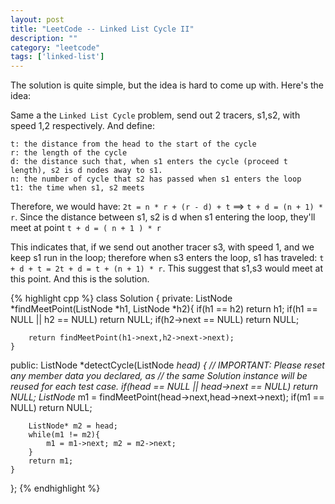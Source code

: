 ```yaml
---
layout: post
title: "LeetCode -- Linked List Cycle II"
description: ""
category: "leetcode"
tags: ['linked-list']
---
```


The solution is quite simple, but the idea is hard to come up with. Here's the idea:

Same a the `Linked List Cycle` problem, send out 2 tracers, s1,s2, with speed 1,2 respectively. And define:

    t: the distance from the head to the start of the cycle
    r: the length of the cycle
    d: the distance such that, when s1 enters the cycle (proceed t length), s2 is d nodes away to s1.
    n: the number of cycle that s2 has passed when s1 enters the loop
    t1: the time when s1, s2 meets

Therefore, we would have: `2t = n * r + (r - d) + t` ==> `t + d = (n + 1) * r`. Since the distance between s1, s2 is d when s1 entering the loop, they'll meet at point `t + d = ( n + 1 ) * r`

This indicates that, if we send out another tracer s3, with speed 1, and we keep s1 run in the loop; therefore when s3 enters the loop, s1 has traveled: `t + d + t = 2t + d = t + (n + 1) * r`.
This suggest that s1,s3 would meet at this point. And this is the solution.


{% highlight cpp %}
class Solution {
private:
    ListNode *findMeetPoint(ListNode *h1, ListNode *h2){
        if(h1 == h2) return h1;
        if(h1 == NULL || h2 == NULL) return NULL;
        if(h2->next == NULL) return NULL;
        
        return findMeetPoint(h1->next,h2->next->next);
    }
    
public:
    ListNode *detectCycle(ListNode *head) {
        // IMPORTANT: Please reset any member data you declared, as
        // the same Solution instance will be reused for each test case.
        if(head == NULL || head->next == NULL) return NULL;
        ListNode* m1 = findMeetPoint(head->next,head->next->next);
        if(m1 == NULL) return NULL;
        
        ListNode* m2 = head;
        while(m1 != m2){
            m1 = m1->next; m2 = m2->next;
        }
        return m1;
    }
};
{% endhighlight %}
